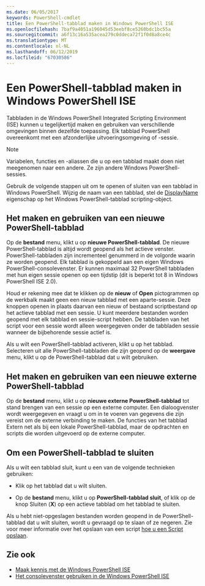 ```yaml
---
ms.date: 06/05/2017
keywords: PowerShell-cmdlet
title: Een PowerShell-tabblad maken in Windows PowerShell ISE
ms.openlocfilehash: 7baf9a4051a196045d53eebf8ce5260bdc1bc55a
ms.sourcegitcommit: a6f13c16a535acea279c0ddeca72f1f0d8a8ce4c
ms.translationtype: MT
ms.contentlocale: nl-NL
ms.lasthandoff: 06/12/2019
ms.locfileid: "67030586"
---
```

# <a name="how-to-create-a-powershell-tab-in-windows-powershell-ise"></a>Een PowerShell-tabblad maken in Windows PowerShell ISE

Tabbladen in de Windows PowerShell Integrated Scripting Environment (ISE) kunnen u tegelijkertijd maken en gebruiken van verschillende omgevingen binnen dezelfde toepassing.
Elk tabblad PowerShell overeenkomt met een afzonderlijke uitvoeringsomgeving of -sessie.

> [!NOTE]
> Variabelen, functies en -aliassen die u op een tabblad maakt doen niet meegenomen naar een andere. Ze zijn andere Windows PowerShell-sessies.

Gebruik de volgende stappen uit om te openen of sluiten van een tabblad in Windows PowerShell.
Wijzig de naam van een tabblad, stel de [DisplayName](object-model/The-PowerShellTab-Object.md#displayname) eigenschap op het Windows PowerShell-tabblad scripting-object.

## <a name="to-create-and-use-a-new-powershell-tab"></a>Het maken en gebruiken van een nieuwe PowerShell-tabblad

Op de **bestand** menu, klikt u op **nieuwe PowerShell-tabblad**. De nieuwe PowerShell-tabblad is altijd wordt geopend als het actieve venster.
PowerShell-tabbladen zijn incrementeel genummerd in de volgorde waarin ze worden geopend.
Elk tabblad is gekoppeld aan een eigen Windows PowerShell-consolevenster.
Er kunnen maximaal 32 PowerShell tabbladen met hun eigen sessie openen op een tijdstip (dit is beperkt tot 8 in Windows PowerShell ISE 2.0).

Houd er rekening mee dat te klikken op de **nieuw** of **Open** pictogrammen op de werkbalk maakt geen een nieuw tabblad met een aparte-sessie.
Deze knoppen openen in plaats daarvan een nieuw of bestaand scriptbestand op het actieve tabblad met een sessie.
U kunt meerdere bestanden worden geopend met elk tabblad en sessie-script hebben.
De tabbladen van het script voor een sessie wordt alleen weergegeven onder de tabbladen sessie wanneer de bijbehorende sessie actief is.

Als u wilt een PowerShell-tabblad activeren, klikt u op het tabblad. Selecteren uit alle PowerShell-tabbladen die zijn geopend op de **weergave** menu, klikt u op de PowerShell-tabblad dat u wilt gebruiken.

## <a name="to-create-and-use-a-new-remote-powershell-tab"></a>Het maken en gebruiken van een nieuwe externe PowerShell-tabblad

Op de **bestand** menu, klikt u op **nieuwe externe PowerShell-tabblad** tot stand brengen van een sessie op een externe computer.
Een dialoogvenster wordt weergegeven en vraagt u om in te voeren van gegevens die zijn vereist om de externe verbinding te maken.
De functies van het tabblad Extern net als bij een lokale PowerShell-tabblad, maar de opdrachten en scripts die worden uitgevoerd op de externe computer.

## <a name="to-close-a-powershell-tab"></a>Om een PowerShell-tabblad te sluiten

Als u wilt een tabblad sluit, kunt u een van de volgende technieken gebruiken:

- Klik op het tabblad dat u wilt sluiten.

- Op de **bestand** menu, klikt u op **PowerShell-tabblad sluit**, of klik op de knop Sluiten (**X**) op een actieve tabblad om het tabblad te sluiten.

Als u hebt niet-opgeslagen bestanden worden geopend in de PowerShell-tabblad dat u wilt sluiten, wordt u gevraagd op te slaan of ze negeren.
Zie voor meer informatie over het opslaan van een script [hoe u een Script opslaan](How-to-Write-and-Run-Scripts-in-the-Windows-PowerShell-ISE.md#how-to-save-a-script).

## <a name="see-also"></a>Zie ook

- [Maak kennis met de Windows PowerShell ISE](Introducing-the-Windows-PowerShell-ISE.md)
- [Het consolevenster gebruiken in de Windows PowerShell ISE](How-to-Use-the-Console-Pane-in-the-Windows-PowerShell-ISE.md)
